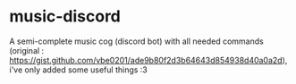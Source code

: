 # music-discord
A semi-complete music cog (discord bot) with all needed commands (original : https://gist.github.com/vbe0201/ade9b80f2d3b64643d854938d40a0a2d), i've only added some useful things :3
